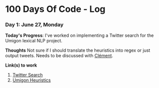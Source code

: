 # 100 Days Of Code - Log

### Day 1: June 27, Monday

**Today's Progress**: I've worked on implementing a Twitter search for the Umigon lexical NLP project.

**Thoughts** Not sure if I should translate the heuristics into regex or just output tweets. Needs to be discussed with [Clément](https://github.com/seinecle).

**Link(s) to work**
1. [Twitter Search](#)
2. [Umigon Heuristics](https://github.com/seinecle/umigon-heuristics)
